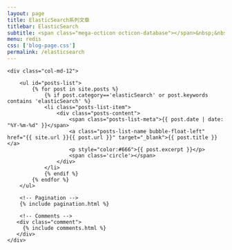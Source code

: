 ```yaml
---
layout: page
title: ElasticSearch系列文章
titlebar: ElasticSearch
subtitle: <span class="mega-octicon octicon-database"></span>&nbsp;&nbsp; 守 - 破 - 离
menu: redis
css: ['blog-page.css']
permalink: /elasticsearch
---
```


<div class="row">

    <div class="col-md-12">

        <ul id="posts-list">
            {% for post in site.posts %}
                {% if post.category=='elasticSearch' or post.keywords contains 'elasticSearch' %}
                <li class="posts-list-item">
                    <div class="posts-content">
                        <span class="posts-list-meta">{{ post.date | date: "%Y-%m-%d" }}</span>
                        <a class="posts-list-name bubble-float-left" href="{{ site.url }}{{ post.url }}" target="_blank">{{ post.title }}</a>
                        <p style="color:#666">{{ post.excerpt }}</p>
                        <span class='circle'></span>
                    </div>
                </li>
                {% endif %}
            {% endfor %}
        </ul> 

        <!-- Pagination -->
        {% include pagination.html %}

        <!-- Comments -->
       <div class="comment">
         {% include comments.html %}
       </div>
    </div>

</div>
<script>
    $(document).ready(function(){

        // Enable bootstrap tooltip
        $("body").tooltip({ selector: '[data-toggle=tooltip]' });

    });
</script>